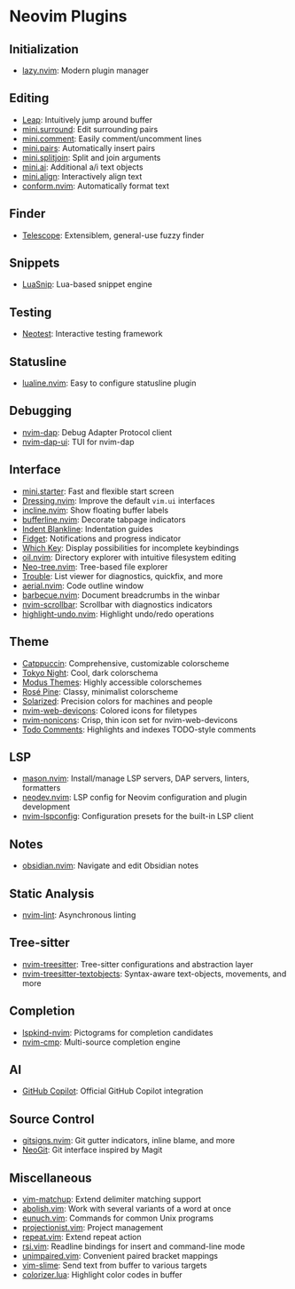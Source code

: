 <!-- Generated by nvim-plugins script -->
# Neovim Plugins
## Initialization
- [lazy.nvim](https://github.com/folke/lazy.nvim): Modern plugin manager
## Editing
- [Leap](https://github.com/ggandor/leap.nvim): Intuitively jump around buffer
- [mini.surround](https://github.com/echasnovski/mini.nvim/blob/main/readmes/mini-surround.md): Edit surrounding pairs
- [mini.comment](https://github.com/echasnovski/mini.nvim/blob/main/readmes/mini-comment.md): Easily comment/uncomment lines
- [mini.pairs](https://github.com/echasnovski/mini.nvim/blob/main/readmes/mini-pairs.md): Automatically insert pairs
- [mini.splitjoin](https://github.com/echasnovski/mini.nvim/blob/main/readmes/mini-splitjoin.md): Split and join arguments
- [mini.ai](https://github.com/echasnovski/mini.nvim/blob/main/readmes/mini-ai.md): Additional a/i text objects
- [mini.align](https://github.com/echasnovski/mini.nvim/blob/main/readmes/mini-align.md): Interactively align text
- [conform.nvim](https://github.com/stevearc/conform.nvim): Automatically format text
## Finder
- [Telescope](https://github.com/nvim-telescope/telescope.nvim): Extensiblem, general-use fuzzy finder
## Snippets
- [LuaSnip](https://github.com/L3MON4D3/LuaSnip): Lua-based snippet engine
## Testing
- [Neotest](https://github.com/nvim-neotest/neotest): Interactive testing framework
## Statusline
- [lualine.nvim](https://github.com/github/copilot.vim): Easy to configure statusline plugin
## Debugging
- [nvim-dap](https://github.com/mfussenegger/nvim-dap): Debug Adapter Protocol client
- [nvim-dap-ui](https://github.com/rcarriga/nvim-dap-ui): TUI for nvim-dap
## Interface
- [mini.starter](https://github.com/echasnovski/mini.nvim/blob/main/readmes/mini-starter.md): Fast and flexible start screen
- [Dressing.nvim](https://github.com/stevearc/dressing.nvim): Improve the default `vim.ui` interfaces
- [incline.nvim](https://github.com/b0o/incline.nvim): Show floating buffer labels
- [bufferline.nvim](https://github.com/akinsho/bufferline.nvim): Decorate tabpage indicators
- [Indent Blankline](https://github.com/lukas-reineke/indent-blankline.nvim): Indentation guides
- [Fidget](https://github.com/j-hui/fidget.nvim): Notifications and progress indicator
- [Which Key](https://github.com/folke/which-key.nvim): Display possibilities for incomplete keybindings
- [oil.nvim](https://github.com/stevearc/oil.nvim): Directory explorer with intuitive filesystem editing
- [Neo-tree.nvim](https://github.com/nvim-neo-tree/neo-tree.nvim): Tree-based file explorer
- [Trouble](https://github.com/folke/trouble.nvim): List viewer for diagnostics, quickfix, and more
- [aerial.nvim](https://github.com/stevearc/aerial.nvim): Code outline window
- [barbecue.nvim](https://github.com/utilyre/barbecue.nvim): Document breadcrumbs in the winbar
- [nvim-scrollbar](https://github.com/petertriho/nvim-scrollbar): Scrollbar with diagnostics indicators
- [highlight-undo.nvim](https://github.com/tzachar/highlight-undo.nvim): Highlight undo/redo operations
## Theme
- [Catppuccin](https://github.com/catppuccin/catppuccin): Comprehensive, customizable colorscheme
- [Tokyo Night](https://github.com/folke/tokyonight.nvim): Cool, dark colorschema
- [Modus Themes](https://github.com/miikanissi/modus-themes.nvim): Highly accessible colorschemes
- [Rosé Pine](https://github.com/rose-pine/neovim): Classy, minimalist colorscheme
- [Solarized](https://github.com/maxmx03/solarized.nvim): Precision colors for machines and people
- [nvim-web-devicons](https://github.com/nvim-tree/nvim-web-devicons): Colored icons for filetypes
- [nvim-nonicons](https://github.com/yamatsum/nvim-nonicons): Crisp, thin icon set for nvim-web-devicons
- [Todo Comments](https://github.com/folke/todo-comments.nvim): Highlights and indexes TODO-style comments
## LSP
- [mason.nvim](https://github.com/williamboman/mason.nvim): Install/manage LSP servers, DAP servers, linters, formatters
- [neodev.nvim](https://github.com/folke/neodev.nvim): LSP config for Neovim configuration and plugin development
- [nvim-lspconfig](https://github.com/neovim/nvim-lspconfig): Configuration presets for the built-in LSP client
## Notes
- [obsidian.nvim](https://github.com/epwalsh/obsidian.nvim): Navigate and edit Obsidian notes
## Static Analysis
- [nvim-lint](https://github.com/mfussenegger/nvim-lint): Asynchronous linting
## Tree-sitter
- [nvim-treesitter](https://github.com/nvim-treesitter/nvim-treesitter): Tree-sitter configurations and abstraction layer
- [nvim-treesitter-textobjects](https://github.com/nvim-treesitter/nvim-treesitter-textobjects): Syntax-aware text-objects, movements, and more
## Completion
- [lspkind-nvim](https://github.com/onsails/lspkind.nvim): Pictograms for completion candidates
- [nvim-cmp](https://github.com/hrsh7th/nvim-cmp): Multi-source completion engine
## AI
- [GitHub Copilot](https://github.com/github/copilot.vim): Official GitHub Copilot integration
## Source Control
- [gitsigns.nvim](https://github.com/lewis6991/gitsigns.nvim): Git gutter indicators, inline blame, and more
- [NeoGit](https://github.com/NeogitOrg/neogit): Git interface inspired by Magit
## Miscellaneous
- [vim-matchup](https://github.com/andymass/vim-matchup): Extend delimiter matching support
- [abolish.vim](https://github.com/tpope/vim-abolish): Work with several variants of a word at once
- [eunuch.vim](https://github.com/tpope/vim-eunuch): Commands for common Unix programs
- [projectionist.vim](https://github.com/tpope/vim-projectionist): Project management
- [repeat.vim](https://github.com/tpope/vim-repeat): Extend repeat action
- [rsi.vim](https://github.com/tpope/vim-rsi): Readline bindings for insert and command-line mode
- [unimpaired.vim](https://github.com/tpope/vim-unimpaired): Convenient paired bracket mappings
- [vim-slime](https://github.com/jpalardy/vim-slime): Send text from buffer to various targets
- [colorizer.lua](https://github.com/NvChad/nvim-colorizer.lua): Highlight color codes in buffer